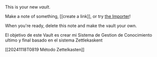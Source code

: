 This is your new *vault*.

Make a note of something, [[create a link]], or try [the Importer](https://help.obsidian.md/Plugins/Importer)!

When you're ready, delete this note and make the vault your own.


El objetivo de este Vault es crear mi Sistema de Gestion de Conocimiento ultimo y final basado en el sistema Zettlekaskent

[[20241118T0819 Método Zettelkasten]]

